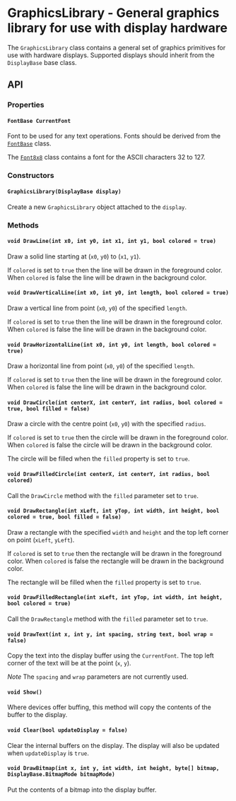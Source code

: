 # GraphicsLibrary - General graphics library for use with display hardware

The `GraphicsLibrary` class contains a general set of graphics primitives for use with hardware displays.  Supported displays should inherit from the `DisplayBase` base class.

## API

### Properties

#### `FontBase CurrentFont`

Font to be used for any text operations.  Fonts should be derived from the [`FontBase`](FontBase.md) class.

The [`Font8x8`](Font8x8.md) class contains a font for the ASCII characters 32 to 127.

### Constructors

#### `GraphicsLibrary(DisplayBase display)`

Create a new `GraphicsLibrary` object attached to the `display`.

### Methods

#### `void DrawLine(int x0, int y0, int x1, int y1, bool colored = true)`

Draw a solid line starting at (`x0`, `y0`) to (`x1`, `y1`).

If `colored` is set to `true` then the line will be drawn in the foreground color.  When `colored` is false the line will be drawn in the background color.

#### `void DrawVerticalLine(int x0, int y0, int length, bool colored = true)`

Draw a vertical line from point (`x0`, `y0`) of the specified `length`.

If `colored` is set to `true` then the line will be drawn in the foreground color.  When `colored` is false the line will be drawn in the background color.

#### `void DrawHorizontalLine(int x0, int y0, int length, bool colored = true)`

Draw a horizontal line from point (`x0`, `y0`) of the specified `length`.

If `colored` is set to `true` then the line will be drawn in the foreground color.  When `colored` is false the line will be drawn in the background color.

#### `void DrawCircle(int centerX, int centerY, int radius, bool colored = true, bool filled = false)`

Draw a circle with the centre point (`x0`, `y0`) with the specified `radius`.

If `colored` is set to `true` then the circle will be drawn in the foreground color.  When `colored` is false the circle will be drawn in the background color.

The circle will be filled when the `filled` property is set to `true`.

#### `void DrawFilledCircle(int centerX, int centerY, int radius, bool colored)`

Call the `DrawCircle` method with the `filled` parameter set to `true`.

#### `void DrawRectangle(int xLeft, int yTop, int width, int height, bool colored = true, bool filled = false)`

Draw a rectangle with the specified `width` and `height` and the top left corner on point (`xLeft`, `yLeft`).

If `colored` is set to `true` then the rectangle will be drawn in the foreground color.  When `colored` is false the rectangle will be drawn in the background color.

The rectangle will be filled when the `filled` property is set to `true`.

#### `void DrawFilledRectangle(int xLeft, int yTop, int width, int height, bool colored = true)`

Call the `DrawRectangle` method with the `filled` parameter set to `true`.

#### `void DrawText(int x, int y, int spacing, string text, bool wrap = false)`

Copy the text into the display buffer using the `CurrentFont`.  The top left corner of the text will be at the point (`x`, `y`).

*Note* The `spacing` and `wrap` parameters are not currently used.

#### `void Show()`

Where devices offer buffing, this method will copy the contents of the buffer to the display.

#### `void Clear(bool updateDisplay = false)`

Clear the internal buffers on the display.  The display will also be updated when `updateDisplay` is `true`.

#### `void DrawBitmap(int x, int y, int width, int height, byte[] bitmap, DisplayBase.BitmapMode bitmapMode)`

Put the contents of a bitmap into the display buffer.
